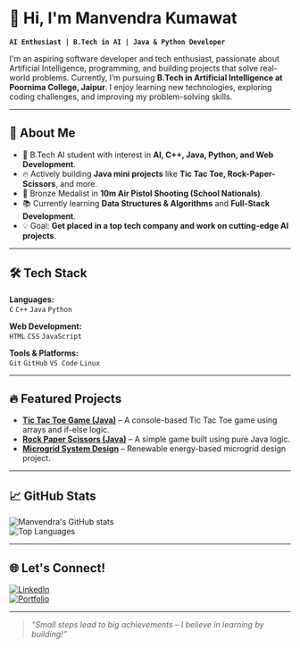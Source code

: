 # 👋 Hi, I'm Manvendra Kumawat  

**`AI Enthusiast | B.Tech in AI | Java & Python Developer`**  

I'm an aspiring software developer and tech enthusiast, passionate about Artificial Intelligence, programming, and building projects that solve real-world problems. Currently, I’m pursuing **B.Tech in Artificial Intelligence at Poornima College, Jaipur**. I enjoy learning new technologies, exploring coding challenges, and improving my problem-solving skills.  

---

## 🚀 About Me
- 🎯 B.Tech AI student with interest in **AI, C++, Java, Python, and Web Development**.
- 🔥 Actively building **Java mini projects** like **Tic Tac Toe, Rock-Paper-Scissors**, and more.
- 🏅 Bronze Medalist in **10m Air Pistol Shooting (School Nationals)**.
- 📚 Currently learning **Data Structures & Algorithms** and **Full-Stack Development**.
- 💡 Goal: **Get placed in a top tech company and work on cutting-edge AI projects**.

---

## 🛠️ Tech Stack
**Languages:**  
`C` `C++` `Java` `Python`

**Web Development:**  
`HTML` `CSS` `JavaScript`  

**Tools & Platforms:**  
`Git` `GitHub` `VS Code` `Linux`  

---

## 🔥 Featured Projects
- **[Tic Tac Toe Game (Java)](https://github.com/your-username/tic-tac-toe)** – A console-based Tic Tac Toe game using arrays and if-else logic.  
- **[Rock Paper Scissors (Java)](https://github.com/your-username/rock-paper-scissors)** – A simple game built using pure Java logic.  
- **[Microgrid System Design](https://github.com/your-username/microgrid-project)** – Renewable energy-based microgrid design project.

---

## 📈 GitHub Stats
![Manvendra's GitHub stats](https://github-readme-stats.vercel.app/api?username=your-username&show_icons=true&theme=tokyonight)  
![Top Languages](https://github-readme-stats.vercel.app/api/top-langs/?username=your-username&layout=compact&theme=tokyonight)

---

## 🌐 Let's Connect!
[![LinkedIn](https://img.shields.io/badge/LinkedIn-0077B5?style=for-the-badge&logo=linkedin&logoColor=white)](https://www.linkedin.com/in/your-link)  
[![Portfolio](https://img.shields.io/badge/Portfolio-000?style=for-the-badge&logo=firefox&logoColor=white)](https://your-portfolio-link.com)

---

> *“Small steps lead to big achievements – I believe in learning by building!”*

